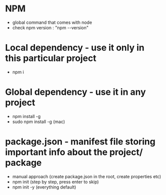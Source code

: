 # NPM
- global command that comes with node
- check npm version : "npm --version"

# Local dependency - use it only in this particular project
- npm i <packageName>

# Global dependency - use it in any project
- npm install -g <packageName>
- sudo npm install -g <packageName> (mac)

# package.json - manifest file storing important info about the project/ package
- manual approach (create package.json in the root, create properties etc)
- npm init (step by step, press enter to skip)
- npm init -y (everything default)